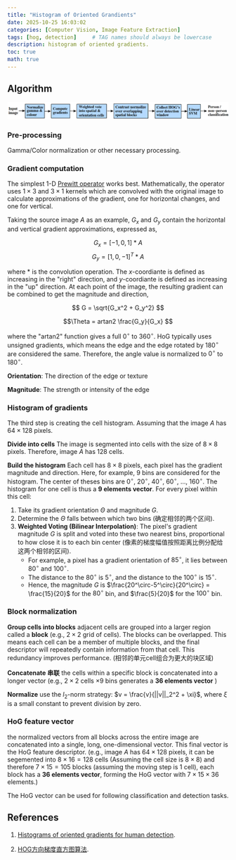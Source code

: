 ```yaml
---
title: "Histogram of Oriented Grandients"
date: 2025-10-25 16:03:02
categories: [Computer Vision, Image Feature Extraction]
tags: [hog, detection]     # TAG names should always be lowercase
description: histogram of oriented gradients.
toc: true
math: true
---
```


## Algorithm

![An overview of HoG for feature extraction and object detection.](/assets/images/20251025001_HOG.png)

### Pre-processing
Gamma/Color normalization or other necessary processing.

### Gradient computation
The simplest 1-D [Prewitt operator](https://en.wikipedia.org/wiki/Prewitt_operator) works best. 
Mathematically, the operator uses $1 \times 3$ and $3 \times 1$ kernels which are convolved with the original image to calculate approximations of the gradient, one for horizontal changes, and one for vertical. 

Taking the source image $A$ as an example, $G_x$ and $G_y$ contain the horizontal and vertical gradient approximations, expressed as,

$$ G_x = [-1, 0, 1] * A$$
$$ G_y = [1, 0, -1]^T * A$$

where * is the convolution operation. The $x$-coordiante is defined as increasing in the "right" direction, and $y$-coordiante is defined as increasing in the "up" direction. At each point of the image, the resulting gradient can be combined to get the magnitude and direction,

$$ G = \sqrt{G_x^2 + G_y^2} $$

$$\Theta = artan2 \frac{G_y}{G_x} $$

where the "artan2" function gives a full $0^\circ$ to  $360^\circ$. HoG typically uses unsigned gradients, which means the edge and the edge rotated by $180^\circ$ are considered the same. Therefore, the angle value is normalized to $0^\circ$ to  $180^\circ$.

**Orientation**: The direction of the edge or texture

**Magnitude**: The strength or intensity of the edge

### Histogram of gradients
The third step is creating the cell histogram. Assuming that the image $A$ has $64 \times 128$ pixels. 

**Divide into cells** The image is segmented into cells with the size of $8 \times 8$ pixels. Therefore, image $A$ has 128 cells.

**Build the histogram** Each cell has $8 \times 8$ pixels, each pixel has the gradient magnitude and direction. Here, for example, 9 bins are considered for the histogram. The center of theses bins are $0^\circ$, $20^\circ$, $40^\circ$, $60^\circ$, ..., $160^\circ$. The histogram for one cell is thus a **9 elements vector**. For every pixel within this cell:
    
1. Take its gradient orientation $\Theta$ and magnitude $G$.
2. Determine the $\Theta$ falls between which two bins (确定相邻的两个区间).
3. **Weighted Voting (Bilinear Interpolation)**: The pixel's gradient magnitude $G$ is split and voted into these two nearest bins, proportional to how close it is to each bin center (像素的梯度幅值按照距离比例分配给这两个相邻的区间).
    * For example, a pixel has a gradient orientation of $85^\circ$, it lies between $80^\circ$ and $100^\circ$.
    * The distance to the $80^\circ$ is $5^\circ$, and the distance to the $100^\circ$ is $15^\circ$.
    * Hence, the magnitude $G$ is $\frac{20^\circ-5^\circ}{20^\circ} = \frac{15}{20}$ for the $80^\circ$ bin, and $\frac{5}{20}$ for the $100^\circ$ bin.

### Block normalization

**Group cells into blocks** adjacent cells are grouped into a larger region called a **block** (e.g., $2\times2$ grid of cells). The blocks can be overlapped. This means each cell can be a member of multiple blocks, and the final descriptor will repeatedly contain information from that cell. This redundancy improves performance. (相邻的单元cell组合为更大的块区域)

**Concatenate 串联** the cells within a specific block is concatenated into a longer vector (e.g., $2\times2$ cells $\times 9$ bins generates a **36 elements vector** )

**Normalize** use the $l_2$-norm strategy: $v = \frac{v}{||v||_2^2 + \xi}$, where $\xi$ is a small constant to prevent division by zero.

### HoG feature vector
the normalized vectors from all blocks across the entire image are concatenated into a single, long, one-dimensional vector. This final vector is the HoG feature descriptor. (e.g., image $A$ has $64\times128$ pixels, it can be segemented into $8\times16 = 128$ cells (Assuming the cell size is $8\times8$) and therefore $7\times15 = 105$ blocks (assuming the moving step is 1 cell), each block has a **36 elements vector**, forming the HoG vector with $7\times15\times36$ elements.)

The HoG vector can be used for following classification and detection tasks.

## References
1. [Histograms of oriented gradients for human detection](10.1109/CVPR.2005.177).

2. [HOG方向梯度直方图算法](https://zhuanlan.zhihu.com/p/445740963).
